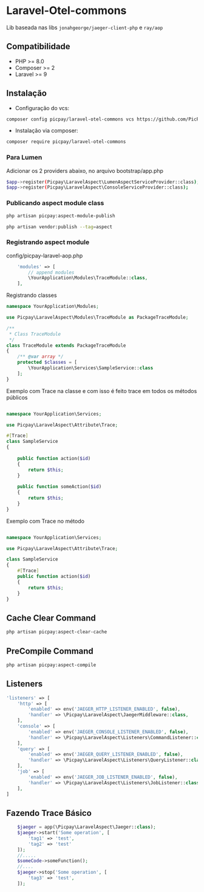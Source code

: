 # Laravel-Otel-commons
Lib baseada nas libs `jonahgeorge/jaeger-client-php` e `ray/aop`

## Compatibilidade

* PHP >= 8.0
* Composer >= 2
* Laravel >= 9

## Instalação
* Configuração do vcs:
```bash
composer config picpay/laravel-otel-commons vcs https://github.com/PicPay/laravel-otel-commons
```
* Instalação via composer:
```bash
composer require picpay/laravel-otel-commons
```
### Para Lumen
Adicionar os 2 providers abaixo, no arquivo bootstrap/app.php

```bash
$app->register(Picpay\LaravelAspect\LumenAspectServiceProvider::class);
$app->register(Picpay\LaravelAspect\ConsoleServiceProvider::class);
```
### Publicando aspect module class

```bash
php artisan picpay:aspect-module-publish
```
```bash
php artisan vendor:publish --tag=aspect
```
### Registrando aspect module

config/picpay-laravel-aop.php

```php
    'modules' => [
        // append modules
        \YourApplication\Modules\TraceModule::class,
    ],
```

Registrando classes

```php
namespace YourApplication\Modules;

use Picpay\LaravelAspect\Modules\TraceModule as PackageTraceModule;

/**
 * Class TraceModule
 */
class TraceModule extends PackageTraceModule
{
    /** @var array */
    protected $classes = [
        \YourApplication\Services\SampleService::class
    ];
}
```

Exemplo com Trace na classe e com isso é feito trace em todos os métodos públicos 

```php

namespace YourApplication\Services;

use Picpay\LaravelAspect\Attribute\Trace;

#[Trace]
class SampleService
{
    
    public function action($id) 
    {
        return $this;
    }
    
    public function someAction($id) 
    {
        return $this;
    }
}
```

Exemplo com Trace no método

```php

namespace YourApplication\Services;

use Picpay\LaravelAspect\Attribute\Trace;

class SampleService
{
    #[Trace]
    public function action($id) 
    {
        return $this;
    }
}
```

## Cache Clear Command

```bash
php artisan picpay:aspect-clear-cache
```

## PreCompile Command

```bash
php artisan picpay:aspect-compile
```
## Listeners
```php
'listeners' => [
    'http' => [
        'enabled' => env('JAEGER_HTTP_LISTENER_ENABLED', false),
        'handler' => \Picpay\LaravelAspect\JaegerMiddleware::class,
    ],
    'console' => [
        'enabled' => env('JAEGER_CONSOLE_LISTENER_ENABLED', false),
        'handler' => \Picpay\LaravelAspect\Listeners\CommandListener::class,
    ],
    'query' => [
        'enabled' => env('JAEGER_QUERY_LISTENER_ENABLED', false),
        'handler' => \Picpay\LaravelAspect\Listeners\QueryListener::class,
    ],
    'job' => [
        'enabled' => env('JAEGER_JOB_LISTENER_ENABLED', false),
        'handler' => \Picpay\LaravelAspect\Listeners\JobListener::class,
    ],
]
```

## Fazendo Trace Básico

```php
    $jaeger = app(\Picpay\LaravelAspect\Jaeger::class);
    $jaeger->start('Some operation', [
        'tag1' => 'test',
        'tag2' => 'test'
    ]);
    //.....
    $someCode->someFunction();
    //....
    $jaeger->stop('Some operation', [
        'tag3' => 'test',
    ]);

```
